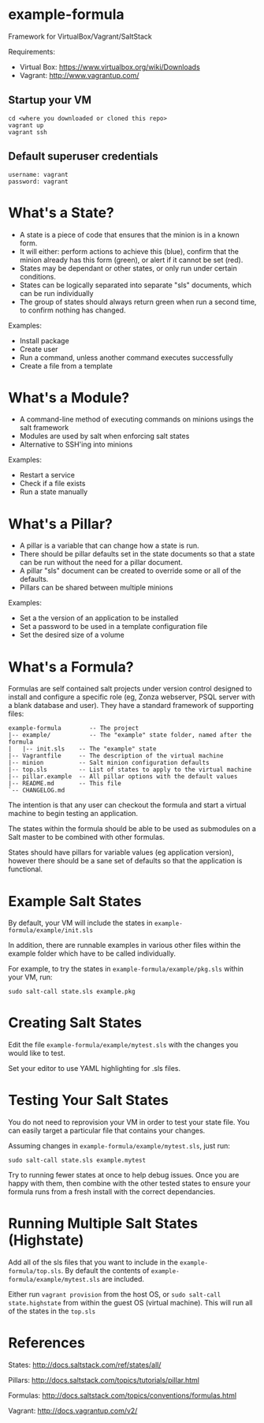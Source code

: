 example-formula
============

Framework for VirtualBox/Vagrant/SaltStack

Requirements:

* Virtual Box: https://www.virtualbox.org/wiki/Downloads
* Vagrant: http://www.vagrantup.com/

Startup your VM
---------------

```
cd <where you downloaded or cloned this repo>
vagrant up
vagrant ssh
```

Default superuser credentials
-----------------------------
```
username: vagrant
password: vagrant
```

What's a State?
===============

*  A state is a piece of code that ensures that the minion is in a known form.
* It will either: perform actions to achieve this (blue), confirm that the minion
already has this form (green), or alert if it cannot be set (red).
* States may be dependant or other states, or only run under certain conditions.
* States can be logically separated into separate "sls" documents, which can be run individually
* The group of states should always return green when run a second time, to confirm nothing 
has changed.

Examples: 
* Install package
* Create user
* Run a command, unless another command executes successfully
* Create a file from a template


What's a Module?
===============

* A command-line method of executing commands on minions usings the salt framework
* Modules are used by salt when enforcing salt states
* Alternative to SSH'ing into minions

Examples:
* Restart a service
* Check if a file exists
* Run a state manually


What's a Pillar?
================

* A pillar is a variable that can change how a state is run.
* There should be pillar defaults set in the state documents so that a state can be run without
the need for a pillar document.
* A pillar "sls" document can be created to override some or all of the defaults.
* Pillars can be shared between multiple minions

Examples:
* Set a the version of an application to be installed
* Set a password to be used in a template configuration file
* Set the desired size of a volume

What's a Formula?
============

Formulas are self contained salt projects under version control designed to install and configure a
specific role (eg, Zonza webserver, PSQL server with a blank database and user).
They have a standard framework of supporting files:

```
example-formula        -- The project
|-- example/           -- The "example" state folder, named after the formula
|   |-- init.sls    -- The "example" state
|-- Vagrantfile     -- The description of the virtual machine
|-- minion          -- Salt minion configuration defaults
|-- top.sls         -- List of states to apply to the virtual machine
|-- pillar.example  -- All pillar options with the default values
|-- README.md       -- This file
`-- CHANGELOG.md
```

The intention is that any user can checkout the formula and start a virtual machine
to begin testing an application.

The states within the formula should be able to be used as submodules on a Salt master
to be combined with other formulas.

States should have pillars for variable values (eg application version), however there
should be a sane set of defaults so that the application is functional.



Example Salt States
============

By default, your VM will include the states in  ```example-formula/example/init.sls```

In addition, there are runnable examples in various other files within the example folder which have
to be called individually.

For example, to try the states in ```example-formula/example/pkg.sls``` within your VM, run:

```
sudo salt-call state.sls example.pkg
```



Creating Salt States
============

Edit the file ```example-formula/example/mytest.sls``` with the changes you would like to test.

Set your editor to use YAML highlighting for .sls files.


Testing Your Salt States
============

You do not need to reprovision your VM in order to test your state file.
You can easily target a particular file that contains your changes.

Assuming changes in ```example-formula/example/mytest.sls```, just run:

```
sudo salt-call state.sls example.mytest
```

Try to running fewer states at once to help debug issues.  Once you are happy with them, then combine with 
the other tested states to ensure your formula runs from a fresh install with the correct dependancies.


Running Multiple Salt States (Highstate)
============

Add all of the sls files that you want to include in the ```example-formula/top.sls```.
By default the contents of ```example-formula/example/mytest.sls``` are included.

Either run ```vagrant provision``` from the host OS, or ```sudo salt-call state.highstate```
from within the guest OS (virtual machine).  This will run all of the states in the ```top.sls```


References
============

States: http://docs.saltstack.com/ref/states/all/

Pillars: http://docs.saltstack.com/topics/tutorials/pillar.html

Formulas: http://docs.saltstack.com/topics/conventions/formulas.html

Vagrant: http://docs.vagrantup.com/v2/
